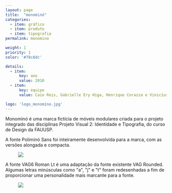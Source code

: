 ```yaml
---
layout: page
title:  "monominó"
categories:
  - item: gráfico
  - item: produto
  - item: tipografia
permalink: monomino

weight: 1
priority: 1
color: '#78c6dc'

details:
  - item:
      key: ano
      value: 2010
  - item:
      key: equipe
      value: Caio Reis, Gabrielle Ery Higa, Henrique Corazza e Vinicius Hernandez

logo: 'logo_monomino.jpg'
---
```


Monominó é uma marca fictícia de móveis modulares criada para o projeto integrado  das disciplinas Projeto Visual 2: Identidade e Tipografia, do curso de Design da FAUUSP.

A fonte Poliminó Sans foi inteiramente desenvolvida para a marca, com as versões alongada e compacta.

<figure><img src="{{ site.baseurl }}/assets/monomino/tipo_polimino.jpg"/></figure>

A fonte VAG6 Roman Lt é uma adaptação da fonte existente VAG Rounded. Algumas letras minúsculas como "a", "j" e "t" foram redesenhadas a fim de proporcionar uma personalidade mais marcante para a fonte.

<figure><img src="{{ site.baseurl }}/assets/monomino/tipo_vag6.jpg"/></figure>
